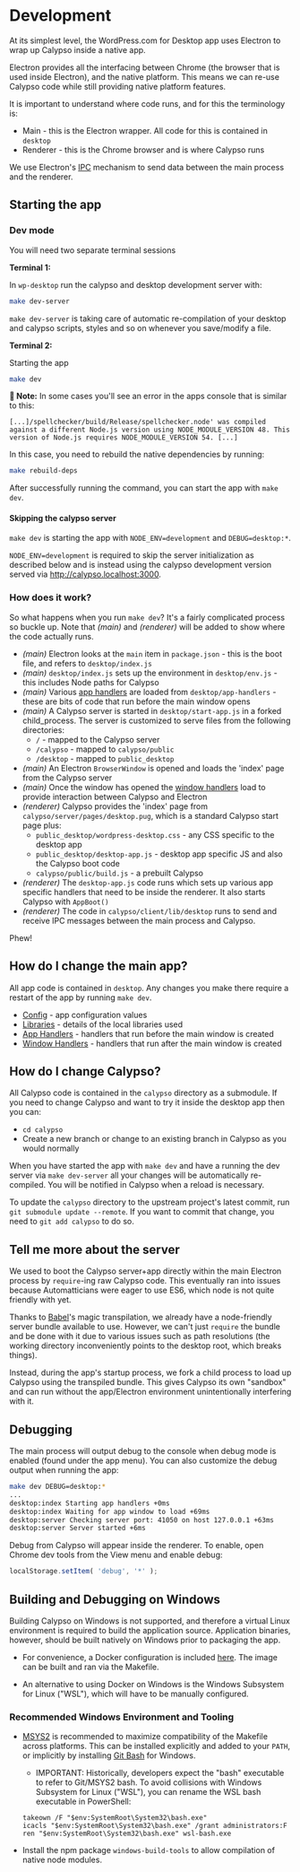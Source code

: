 # Development

At its simplest level, the WordPress.com for Desktop app uses Electron to wrap up Calypso inside a native app.

Electron provides all the interfacing between Chrome (the browser that is used inside Electron), and the native platform. This means we can re-use Calypso code while still providing native platform features.

It is important to understand where code runs, and for this the terminology is:

- Main - this is the Electron wrapper. All code for this is contained in `desktop`
- Renderer - this is the Chrome browser and is where Calypso runs

We use Electron's [IPC](https://github.com/atom/electron/blob/master/docs/api/ipc-main.md) mechanism to send data between the main process and the renderer.

## Starting the app

### Dev mode

You will need two separate terminal sessions

**Terminal 1:**

In `wp-desktop` run the calypso and desktop development server with:

```bash
make dev-server
```

`make dev-server` is taking care of automatic re-compilation of your desktop and calypso scripts, styles and so on whenever you save/modify a file.

**Terminal 2:**

Starting the app

```bash
make dev
```

**🚨 Note:** 
In some cases you'll see an error in the apps console that is similar to this:
```console
[...]/spellchecker/build/Release/spellchecker.node' was compiled against a different Node.js version using NODE_MODULE_VERSION 48. This version of Node.js requires NODE_MODULE_VERSION 54. [...]
```
In this case, you need to rebuild the native dependencies by running:
```bash
make rebuild-deps
```
After successfully running the command, you can start the app with `make dev`.

#### Skipping the calypso server


`make dev` is starting the app with `NODE_ENV=development` and `DEBUG=desktop:*`.

`NODE_ENV=development` is required to skip the server initialization as described below and is instead using the calypso development version served via http://calypso.localhost:3000.

### How does it work?

So what happens when you run `make dev`? It's a fairly complicated process so buckle up. Note that *(main)* and *(renderer)* will be added to show where the code actually runs.

- *(main)* Electron looks at the `main` item in `package.json` - this is the boot file, and refers to `desktop/index.js`
- *(main)* `desktop/index.js` sets up the environment in `desktop/env.js` - this includes Node paths for Calypso
- *(main)* Various [app handlers](../desktop/app-handlers/README.md) are loaded from `desktop/app-handlers` - these are bits of code that run before the main window opens
- *(main)* A Calypso server is started in `desktop/start-app.js` in a forked child_process. The server is customized to serve files from the following directories:
  - `/` - mapped to the Calypso server
  - `/calypso` - mapped to `calypso/public`
  - `/desktop` - mapped to `public_desktop`
- *(main)* An Electron `BrowserWindow` is opened and loads the 'index' page from the Calypso server
- *(main)* Once the window has opened the [window handlers](../desktop/window-handlers/README.md) load to provide interaction between Calypso and Electron
- *(renderer)* Calypso provides the 'index' page from `calypso/server/pages/desktop.pug`, which is a standard Calypso start page plus:
  - `public_desktop/wordpress-desktop.css` - any CSS specific to the desktop app
  - `public_desktop/desktop-app.js` - desktop app specific JS and also the Calypso boot code
  - `calypso/public/build.js` - a prebuilt Calypso
- *(renderer)* The `desktop-app.js` code runs which sets up various app specific handlers that need to be inside the renderer. It also starts Calypso with `AppBoot()`
- *(renderer)* The code in `calypso/client/lib/desktop` runs to send and receive IPC messages between the main process and Calypso.

Phew!

## How do I change the main app?

All app code is contained in `desktop`. Any changes you make there require a restart of the app by running `make dev`.

- [Config](../desktop-config/README.md) - app configuration values
- [Libraries](../desktop/lib/README.md) - details of the local libraries used
- [App Handlers](.,/desktop/app-handlers/README.md) - handlers that run before the main window is created
- [Window Handlers](../desktop/window-handlers/README.md) - handlers that run after the main window is created

## How do I change Calypso?

All Calypso code is contained in the `calypso` directory as a submodule. If you need to change Calypso and want to try it inside the desktop app then you can:

- `cd calypso`
- Create a new branch or change to an existing branch in Calypso as you would normally

When you have started the app with `make dev` and have a running the dev server via `make dev-server` all your changes will be automatically re-compiled. You will be notified in Calypso when a reload is necessary.

To update the `calypso` directory to the upstream project's latest commit, run `git submodule update --remote`. If you want to commit that change, you need to `git add calypso` to do so.

## Tell me more about the server

We used to boot the Calypso server+app directly within the main Electron process by `require`-ing raw Calypso code. This eventually ran into issues because Automatticians were eager to use ES6, which node is not quite friendly with yet.

Thanks to [Babel](https://babeljs.io/)'s magic transpilation, we already have a node-friendly server bundle available to use. However, we can't just `require` the bundle and be done with it due to various issues such as path resolutions (the working directory inconveniently points to the desktop root, which breaks things).

Instead, during the app's startup process, we fork a child process to load up Calypso using the transpiled bundle. This gives Calypso its own "sandbox" and can run without the app/Electron environment unintentionally interfering with it.

## Debugging

The main process will output debug to the console when debug mode is enabled (found under the app menu). You can also customize the debug output when running the app:

```bash
make dev DEBUG=desktop:*
...
desktop:index Starting app handlers +0ms
desktop:index Waiting for app window to load +69ms
desktop:server Checking server port: 41050 on host 127.0.0.1 +63ms
desktop:server Server started +6ms
```

Debug from Calypso will appear inside the renderer. To enable, open Chrome dev tools from the View menu and enable debug:

```js
localStorage.setItem( 'debug', '*' );
```

## Building and Debugging on Windows

Building Calypso on Windows is not supported, and therefore a virtual Linux environment is required to build the application source. Application binaries, however, should be built natively on Windows prior to packaging the app.

- For convenience, a Docker configuration is included [here](../Dockerfile). The image can be built and ran via the Makefile.

- An alternative to using Docker on Windows is the Windows Subsystem for Linux ("WSL"), which will have to be manually configured.

### Recommended Windows Environment and Tooling

- [MSYS2](https://www.msys2.org/) is recommended to maximize compatibility of the Makefile across platforms. This can be installed explicitly and added to your `PATH`, or implicitly by installing [Git Bash](https://gitforwindows.org/) for Windows.

  - IMPORTANT: Historically, developers expect the "bash" executable to refer to Git/MSYS2 bash. To avoid collisions with Windows Subsystem for Linux ("WSL"), you can rename the WSL bash executable in PowerShell:

  ```
  takeown /F "$env:SystemRoot\System32\bash.exe"
  icacls "$env:SystemRoot\System32\bash.exe" /grant administrators:F
  ren "$env:SystemRoot\System32\bash.exe" wsl-bash.exe
  ```

- Install the npm package `windows-build-tools` to allow compilation of native node modules.
